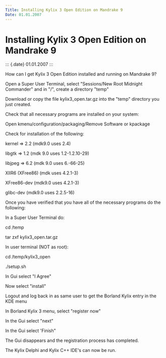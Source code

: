 ```yaml
---
Title: Installing Kylix 3 Open Edition on Mandrake 9
Date: 01.01.2007
---
```



Installing Kylix 3 Open Edition on Mandrake 9
=============================================

::: {.date}
01.01.2007
:::

How can I get Kylix 3 Open Edition installed and running on Mandrake 9?

Open a Super User Terminal, select \"Sessions/New Root Midnight
Commander\" and in \"/\", create a directory \"temp\"

Download or copy the file kylix3\_open.tar.gz into the \"temp\"
directory you just created.

Check that all necessary programs are installed on your system:

Open kmenu/configuration/packaging/Remove Software or kpackage

Check for installation of the following:

kernel =\> 2.2 (mdk9.0 uses 2.4)

libgtk =\> 1.2 (mdk 9.0 uses 1.2-1.2.10-29)

libjpeg =\> 6.2 (mdk 9.0 uses 6.-66-25)

XIIR6 (XFree86) (mdk uses 4.2.1-3)

XFree86-dev (mdk9.0 uses 4.2.1-3)

glibc-dev (mdk9.0 uses 2.2.5-16)

Once you have verified that you have all of the necessary programs do
the following:

In a Super User Terminal do:

cd /temp

tar zxf kylix3\_open.tar.gz

In user terminal (NOT as root):

cd /temp/kylix3\_open

./setup.sh

In Gui select \"I Agree\"

Now select \"install\"

Logout and log back in as same user to get the Borland Kylix entry in
the KDE menu

In Borland Kylix 3 menu, select \"register now\"

In the Gui select \"next\"

In the Gui select \'Finish\"

The Gui disappears and the registration process has completed.

The Kylix Delphi and Kylix C++ IDE\'s can now be run.
